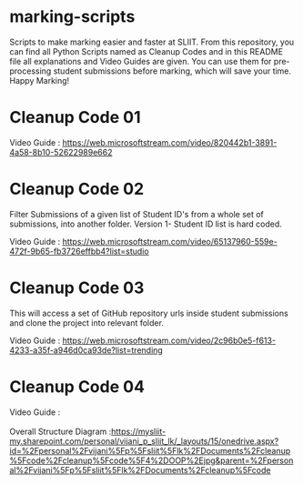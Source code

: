 # marking-scripts

Scripts to make marking easier and faster at SLIIT. From this repository, you can find all Python Scripts named as Cleanup Codes and in this README file all explanations and Video Guides are given. You can use them for pre-processing student submissions before marking, which will save your time. Happy Marking!

# Cleanup Code 01

Video Guide : https://web.microsoftstream.com/video/820442b1-3891-4a58-8b10-52622989e662

# Cleanup Code 02

Filter Submissions of a given list of Student ID's from a whole set of submissions, into another folder.
Version 1- Student ID list is hard coded.

Video Guide : https://web.microsoftstream.com/video/65137960-559e-472f-9b65-fb3726effbb4?list=studio

# Cleanup Code 03

This will access a set of GitHub repository urls inside student submissions and clone the project into relevant folder.

Video Guide : https://web.microsoftstream.com/video/2c96b0e5-f613-4233-a35f-a946d0ca93de?list=trending

# Cleanup Code 04

Video Guide :<br><br>
Overall Structure Diagram :https://mysliit-my.sharepoint.com/personal/vijani_p_sliit_lk/_layouts/15/onedrive.aspx?id=%2Fpersonal%2Fvijani%5Fp%5Fsliit%5Flk%2FDocuments%2Fcleanup%5Fcode%2Fcleanup%5Fcode%5F4%2DOOP%2Ejpg&parent=%2Fpersonal%2Fvijani%5Fp%5Fsliit%5Flk%2FDocuments%2Fcleanup%5Fcode
